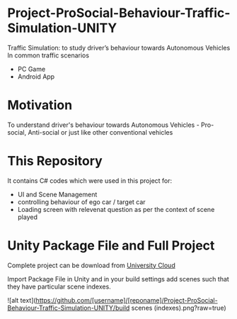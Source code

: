 # Project-ProSocial-Behaviour-Traffic-Simulation-UNITY

Traffic Simulation: to study driver’s behaviour towards Autonomous Vehicles
In common traffic scenarios

- PC Game
- Android App

# Motivation

To understand driver's behaviour towards Autonomous Vehicles - Pro-social, Anti-social or just like other conventional vehicles

# This Repository

It contains C# codes which were used in this project for:
 - UI and Scene Management
 - controlling behaviour of ego car / target car
 - Loading screen with relevenat question as per the context of scene played

# Unity Package File and Full Project

Complete project can be download from [University Cloud](https://cloud.uol.de/s/L9HGPx83Y6gBrCw?path=%2FUnity%20File%20and%20Assets%20(Final))

Import Package File in Unity and in your build settings add scenes such that they have particular scene indexes.


![alt text](https://github.com/[username]/[reponame]/Project-ProSocial-Behaviour-Traffic-Simulation-UNITY/build scenes (indexes).png?raw=true)


